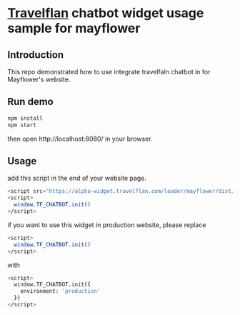 # [Travelflan](https://www.travelflan.com/) chatbot widget usage sample for mayflower

## Introduction

This repo demonstrated how to use integrate travelfaln chatbot in for Mayflower's website.

## Run demo
```bash
npm install
npm start
```
then open http://localhost:8080/ in your browser.


## Usage
add this script in the end of your website page.
```bash
<script src="https://alpha-widget.travelflan.com/loader/mayflower/dist/widget.mayflower.min.js"></script>
<script>
  window.TF_CHATBOT.init()
</script>
```
if you want to use this widget in production website, please replace 
```bash
<script>
  window.TF_CHATBOT.init()
</script>
```
with 
```bash
<script>
  window.TF_CHATBOT.init({
    environment: 'production'
  })
</script>
```

